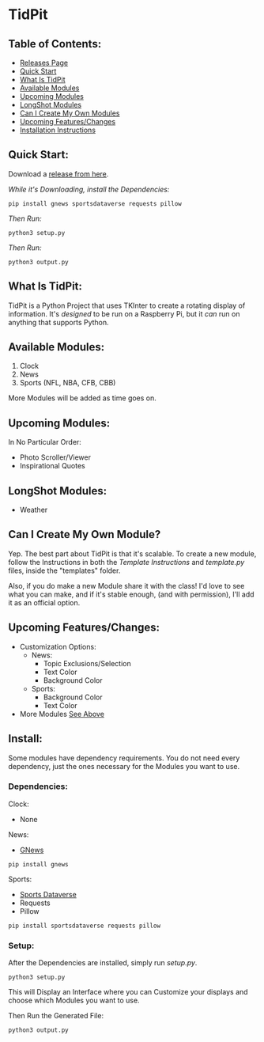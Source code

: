 # TidPit

## Table of Contents:
* [Releases Page](https://github.com/Drinkingpants74/TidPit/releases)
* [Quick Start](https://github.com/Drinkingpants74/TidPit/tree/main#quick-start)
* [What Is TidPit](https://github.com/Drinkingpants74/TidPit/tree/main#what-is-tidpit)
* [Available Modules](https://github.com/Drinkingpants74/TidPit/tree/main#available-modules)
* [Upcoming Modules](https://github.com/Drinkingpants74/TidPit/tree/main#upcoming-modules)
* [LongShot Modules](https://github.com/Drinkingpants74/TidPit/tree/main#longshot-modules)
* [Can I Create My Own Modules](https://github.com/Drinkingpants74/TidPit/tree/main#can-i-create-my-own-module)
* [Upcoming Features/Changes](https://github.com/Drinkingpants74/TidPit/tree/main#upcoming-featureschanges)
* [Installation Instructions](https://github.com/Drinkingpants74/TidPit/tree/main#install)


## Quick Start:
Download a [release from here](https://github.com/Drinkingpants74/TidPit/releases).

_While it's Downloading, install the Dependencies:_
```
pip install gnews sportsdataverse requests pillow
```
_Then Run:_
```
python3 setup.py
```
_Then Run:_
```
python3 output.py
```

## What Is TidPit:
TidPit is a Python Project that uses TKInter to create a rotating display of information.
It's _designed_ to be run on a Raspberry Pi, but it _can_ run on anything that supports Python.


## Available Modules:
1. Clock
2. News
3. Sports (NFL, NBA, CFB, CBB)

More Modules will be added as time goes on.

## Upcoming Modules:
In No Particular Order:
* Photo Scroller/Viewer
* Inspirational Quotes

## LongShot Modules:
* Weather

## Can I Create My Own Module?
Yep. The best part about TidPit is that it's scalable. To create a new module, follow the Instructions
in both the _Template Instructions_ and _template.py_ files, inside the "templates" folder.

Also, if you do make a new Module share it with the class! I'd love to see what you can make, and if it's stable enough,
(and with permission), I'll add it as an official option.

## Upcoming Features/Changes:
* Customization Options:
  * News:
    * Topic Exclusions/Selection
    * Text Color
    * Background Color
  * Sports:
    * Background Color
    * Text Color
* More Modules [See Above](https://github.com/Drinkingpants74/TidPit/tree/main#upcoming-modules)


## Install:
Some modules have dependency requirements. You do not need every dependency, just the ones
necessary for the Modules you want to use.

### Dependencies:
Clock:
* None

News:
* [GNews](https://github.com/ranahaani/GNews)
```
pip install gnews
```

Sports:
* [Sports Dataverse](https://github.com/sportsdataverse/sportsdataverse-py)
* Requests
* Pillow
```
pip install sportsdataverse requests pillow
```

### Setup:
After the Dependencies are installed, simply run _setup.py_.
```
python3 setup.py
```
This will Display an Interface where you can Customize your displays
and choose which Modules you want to use.

Then Run the Generated File:
```
python3 output.py
```

